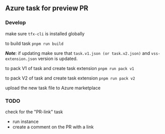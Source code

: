## Azure task for preview PR

### Develop

make sure `tfx-cli` is installed globally

to build task
`pnpm run build`

**_Note_**: if updating make sure that `task.v1.json (or task.v2.json)` and `vss-extension.json` version is updated.

to pack V1 of task and create task extension
`pnpm run pack v1`

to pack V2 of task and create task extension
`pnpm run pack v2`

upload the new task file to Azure marketplace

### TODO

check for the "PR-link" task

- run instance
- create a comment on the PR with a link
